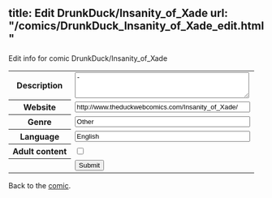 title: Edit DrunkDuck/Insanity_of_Xade
url: "/comics/DrunkDuck_Insanity_of_Xade_edit.html"
---
Edit info for comic DrunkDuck/Insanity_of_Xade

<form name="comic" action="http://gaepostmail.appspot.com/comic/" method="post">
<table class="comicinfo">
<tr>
<th>Description</th><td><textarea name="description" cols="40" rows="3">-</textarea></td>
</tr>
<tr>
<th>Website</th><td><input type="text" name="url" value="http://www.theduckwebcomics.com/Insanity_of_Xade/" size="40"/></td>
</tr>
<tr>
<th>Genre</th><td><input type="text" name="genre" value="Other" size="40"/></td>
</tr>
<tr>
<th>Language</th><td><input type="text" name="language" value="English" size="40"/></td>
</tr>
<tr>
<th>Adult content</th><td><input type="checkbox" name="adult" value="adult" /></td>
</tr>
<tr>
<th></th><td>
<input type="hidden" name="comic" value="DrunkDuck_Insanity_of_Xade" />
<input type="submit" name="submit" value="Submit" />
</td>
</tr>
</table>
</form>

Back to the [comic](DrunkDuck_Insanity_of_Xade.html).
